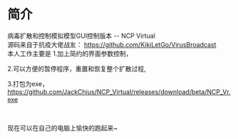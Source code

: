 # 简介

病毒扩散和控制模拟模型GUI控制版本 -- NCP Virtual <br>
源码来自于抗疫大佬战友： https://github.com/KikiLetGo/VirusBroadcast
<br>
本人工作主要是
1.加上简约的界面参数控制，<br>

2.可以方便的暂停程序，重置和恢复整个扩散过程,<br>

3.打包为exe，https://github.com/JackChius/NCP_Virtual/releases/download/beta/NCP_Vr.exe 

<br>

现在可以在自己的电脑上愉快的跑起来~